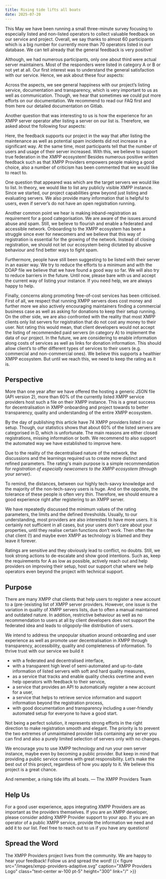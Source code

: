 ```yaml
---
title: Rising tide lifts all boats
date: 2025-07-20
---
```


This May we have been running a small three-minute survey focusing to especially listed and non-listed operators to collect valuable feedback on our service and project.
Overall, we say thanks to almost 60 participants which is a big number for currently more than 70 operators listed in our database.
We can tell already that the general feedback is very positive!



Although, we had numerous participants, only one about third were actual server maintainers.
Most of the responders were listed in category A or B or not yet at all.
Our first interest was to understand the general satisfaction with our service.
Hence, we ask about these four aspects:



Across the aspects, we see general happiness with our project’s listing service, documentation and transparency, which is very important to us as well as communication.
Though, we hear that sometimes we could put more efforts on our documentation.
We recommend to read our FAQ first and from here our detailed documentation on Gitlab.

Another question that was interesting to us is how the experience for an XMPP server operator after listing a server on our list is.
Therefore, we asked about the following four aspects:


Here, the feedback supports our project in the way that after listing the maintenance as well as potential spam incidents did not increase in a significant way.
At the same time, most participants tell that the number of users and usage of their server increased.
With this, we believe to support true federation in the XMPP ecosystem!
Besides numerous positive written feedback such as that XMPP Providers empowers people making a good choice, also a number of criticism has been commented that we would like to react to.

One question that appeared was which are the target servers we would like to list.
In theory, we would like to list any publicly visible XMPP instance.
Since we started, our project capabilities grew beyond just listing and evaluating servers.
We also provide many information that is helpful to users, even if server’s do not have an open registration running.

Another common point we hear is making inband-registration as requirement for a good categorisation. We are aware of the issues around abuse and spam.
Still, we believe to flourish and enable a federated and accessible network.
Onboarding to the XMPP ecosystem has been a struggle since ever for newcomers and we believe that this way of registration is essential for the growing of the network.
Instead of closing registration, we should not let our ecosystem being dictated by abusive behaviour and find better ways to fight spam.

Furthermore, people have still been suggesting to be listed with their server in an easier way.
We try to reduce the efforts to a minimum and with the DOAP file we believe that we have found a good way so far.
We will also try to reduce barriers in the future. Until now, please bare with us and accept the current way of listing your instance. If you need help, we are always happy to help.

Finally, concerns along promoting free-of-cost services has been criticised.
First of all, we respect that running XMPP servers does cost money and further more we also actively encouraging maintainers finding a commercial business case as well as asking for donations to keep their setup running. On the other side, we are also confronted with the reality that most XMPP clients only list servers for registration that do not cost any money to their user. Not rating this would mean, that client developers would not accept the listing of recommended paid servers (in category A) to  implement the data of our project. In the future, we are considering to enable information along costs of services as well as links for donation information. This should allow client’s to offer different types of services to their users (e.g. commercial and non-commercial ones). We believe this supports a healthier XMPP ecosystem. But until we reach this, we need to keep the rating as it is.

## Perspective
More than one year after we have offered the hosting a generic JSON file (API version 2), more than 60% of the currently listed XMPP service providers host such a file on their XMPP instance.
This is a great success for decentralisation in XMPP onboarding and project towards to better transparency, quality and understanding of the entire XMPP ecosystem.

By the day of publishing this article have 74 XMPP providers listed in our setup.
Though, our statistics shows that about 60% of the listed servers are categorised in D, which is unfortunate.
The main reasons are either closed registrations, missing information or both.
We recommend to also support the automated way we have established to improve here.

Due to the reality of the decentralised nature of the network, the discussions and the learnings required us to create more distinct and refined parameters.
The rating's main purpose is a simple recommendation for *registration of especially newcomers to the XMPP ecosystem (through your server)*.

To remind, the distances, between our highly tech-savvy knowledge and the majority of the non-tech-savvy users is huge.
And on the opposite, the tolerance of these people is often very thin.
Therefore, we should ensure a good experience right after registering to an XMPP server.

We have repeatedly discussed the minimum values of the rating parameters, the limits and the defined thresholds.
Usually, to our understanding, most providers are also interested to have more users.
It is certainly not sufficient in all cases, but your users don't care about your properties, until they realise certain functions don’t work.
Then often the chat client (!) and maybe even XMPP as technology is blamed and they leave it forever. 

Ratings are sensitive and they obviously lead to conflict, no doubts.
Still, we took strong actions to de-escalate and show good intentions.
Such as, keep the requirements for A as low as possible, actively reach out and help providers on improving their setup, host our support chat where we help operators even beyond the project with technical support. 

## Purpose
There are many XMPP chat clients that help users to register a new account to a (pre-)existing list of XMPP server providers.
However, one issue is the variation in quality of XMPP servers lists, due to often a manual maintained and outdated nature.
In addition, restrictive behaviour as well as no recommendation to users at all by client developers does not support the federated idea and leads to oligopoly-like distribution of users.

We intend to address the unpopular situation around onboarding and user experience as well as promote user decentralisation in XMPP through transparency, accessibility, quality and completeness of information.
To thrive trust with our service we build it 
* with a federated and decentralised interface,
* with a transparent high level of semi-automated and up-to-date information of listed servers with soft and hard quality measures,
* as a service that tracks and enable quality checks overtime and even help operators with feedback to their service,
* a service that provides an API to automatically register a new account for a user, 
* a service that helps to retrieve service information and support information beyond the registration process,
* with good documentation and transparency including a user-friendly automated setup for everyone to have a good start.

Not being a perfect solution, it represents strong efforts in the right direction to make registration smooth and elegant.
The priority is to prevent the two extremes of unmaintained provider lists containing any server you can find and also a purely limited selection of servers only with no changes.

We encourage you to use XMPP technology and run your own server instance, maybe even by becoming a public provider.
But keep in mind that providing a public service comes with great responsibility.
Let’s make the best out of this project, regardless of how you apply to it.
We believe this project is a great chance.

And remember, a rising tide lifts all boats.
— The XMPP Providers Team

## Help Us
For a good user experience, apps integrating XMPP Providers are as important as the providers themselves.
If you are an XMPP developer, please consider adding XMPP Provider support to your app.
If you are an operator of a public XMPP service, provide the information we need and add it to our list.
Feel free to reach out to us if you have any questions!

## Spread the Word
The XMPP Providers project lives from the community.
We are happy to hear your feedback!
Follow us and spread the word!
{{< figure src="/images/xmpp-providers-adaptive.svg" caption="XMPP Providers Logo" class="text-center w-100 pt-5" height="300" link="/" >}}
